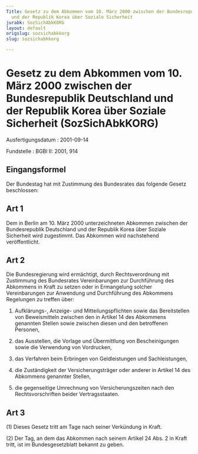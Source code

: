 ```yaml
---
Title: Gesetz zu dem Abkommen vom 10. März 2000 zwischen der Bundesrepublik Deutschland
  und der Republik Korea über Soziale Sicherheit
jurabk: SozSichAbkKORG
layout: default
origslug: sozsichabkkorg
slug: sozsichabkkorg

---
```


# Gesetz zu dem Abkommen vom 10. März 2000 zwischen der Bundesrepublik Deutschland und der Republik Korea über Soziale Sicherheit (SozSichAbkKORG)

Ausfertigungsdatum
:   2001-09-14

Fundstelle
:   BGBl II: 2001, 914

## Eingangsformel

Der Bundestag hat mit Zustimmung des Bundesrates das folgende Gesetz
beschlossen:

## Art 1

Dem in Berlin am 10. März 2000 unterzeichneten Abkommen zwischen der
Bundesrepublik Deutschland und der Republik Korea über Soziale
Sicherheit wird zugestimmt. Das Abkommen wird nachstehend
veröffentlicht.

## Art 2

Die Bundesregierung wird ermächtigt, durch Rechtsverordnung mit
Zustimmung des Bundesrates Vereinbarungen zur Durchführung des
Abkommens in Kraft zu setzen oder in Ermangelung solcher
Vereinbarungen zur Anwendung und Durchführung des Abkommens Regelungen
zu treffen über:

1.  Aufklärungs-, Anzeige- und Mitteilungspflichten sowie das
    Bereitstellen von Beweismitteln zwischen den in Artikel 14 des
    Abkommens genannten Stellen sowie zwischen diesen und den betroffenen
    Personen,


2.  das Ausstellen, die Vorlage und Übermittlung von Bescheinigungen sowie
    die Verwendung von Vordrucken,


3.  das Verfahren beim Erbringen von Geldleistungen und Sachleistungen,


4.  die Zuständigkeit der Versicherungsträger oder anderer in Artikel 14
    des Abkommens genannter Stellen,


5.  die gegenseitige Umrechnung von Versicherungszeiten nach den
    Rechtsvorschriften beider Vertragsstaaten.

## Art 3

(1) Dieses Gesetz tritt am Tage nach seiner Verkündung in Kraft.

(2) Der Tag, an dem das Abkommen nach seinem Artikel 24 Abs. 2 in
Kraft tritt, ist im Bundesgesetzblatt bekannt zu geben.

